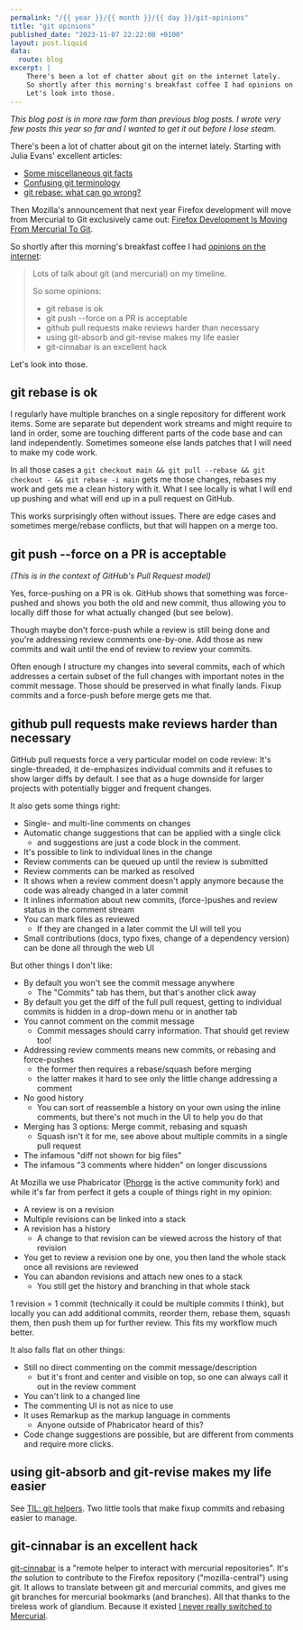```yaml
---
permalink: "/{{ year }}/{{ month }}/{{ day }}/git-opinions"
title: "git opinions"
published_date: "2023-11-07 22:22:00 +0100"
layout: post.liquid
data:
  route: blog
excerpt: |
    There's been a lot of chatter about git on the internet lately.
    So shortly after this morning's breakfast coffee I had opinions on the internet.
    Let's look into those.
---
```


_This blog post is in more raw form than previous blog posts.
I wrote very few posts this year so far and I wanted to get it out before I lose steam._

There's been a lot of chatter about git on the internet lately.
Starting with Julia Evans' excellent articles:
* [Some miscellaneous git facts][jvns-misc-facts]
* [Confusing git terminology][jvns-git-term]
* [git rebase: what can go wrong?][jvns-rebasing]

Then Mozilla's announcement that next year Firefox development will move from Mercurial to Git exclusively came out:
[Firefox Development Is Moving From Mercurial To Git][firefox-announcement].

So shortly after this morning's breakfast coffee I had [opinions on the internet][toot1]:

> Lots of talk about git (and mercurial) on my timeline.
>
> So some opinions:
>
> * git rebase is ok
> * git push --force on a PR is acceptable
> * github pull requests make reviews harder than necessary
> * using git-absorb and git-revise makes my life easier
> * git-cinnabar is an excellent hack

Let's look into those.

## git rebase is ok

I regularly have multiple branches on a single repository for different work items.
Some are separate but dependent work streams and might require to land in order,
some are touching different parts of the code base and can land independently.
Sometimes someone else lands patches that I will need to make my code work.

In all those cases a `git checkout main && git pull --rebase && git checkout - && git rebase -i main`
gets me those changes, rebases my work and gets me a clean history with it.
What I see locally is what I will end up pushing and what will end up in a pull request on GitHub.

This works surprisingly often without issues.
There are edge cases and sometimes merge/rebase conflicts, but that will happen on a merge too.

## git push --force on a PR is acceptable

_(This is in the context of GitHub's Pull Request model)_

Yes, force-pushing on a PR is ok.
GitHub shows that something was force-pushed and shows you both the old and new commit,
thus allowing you to locally diff those for what actually changed (but see below).

Though maybe don't force-push while a review is still being done and you're addressing review comments one-by-one.
Add those as new commits and wait until the end of review to review your commits.

Often enough I structure my changes into several commits,
each of which addresses a certain subset of the full changes with important notes in the commit message.
Those should be preserved in what finally lands.
Fixup commits and a force-push before merge gets me that.

## github pull requests make reviews harder than necessary

GitHub pull requests force a very particular model on code review:
It's single-threaded, it de-emphasizes individual commits and it refuses to show larger diffs by default.
I see that as a huge downside for larger projects with potentially bigger and frequent changes.

It also gets some things right:

* Single- and multi-line comments on changes
* Automatic change suggestions that can be applied with a single click
  * and suggestions are just a code block in the comment.
* It's possible to link to individual lines in the change
* Review comments can be queued up until the review is submitted
* Review comments can be marked as resolved
* It shows when a review comment doesn't apply anymore because the code was already changed in a later commit
* It inlines information about new commits, (force-)pushes and review status in the comment stream
* You can mark files as reviewed
  * If they are changed in a later commit the UI will tell you
* Small contributions (docs, typo fixes, change of a dependency version) can be done all through the web UI

But other things I don't like:

* By default you won't see the commit message anywhere
  * The "Commits" tab has them, but that's another click away
* By default you get the diff of the full pull request, getting to individual commits is hidden in a drop-down menu or in another tab
* You cannot comment on the commit message
  * Commit messages should carry information. That should get review too!
* Addressing review comments means new commits, or rebasing and force-pushes
  * the former then requires a rebase/squash before merging
  * the latter makes it hard to see only the little change addressing a comment
* No good history
  * You can sort of reassemble a history on your own using the inline comments, but there's not much in the UI to help you do that
* Merging has 3 options: Merge commit, rebasing and squash
  * Squash isn't it for me, see above about multiple commits in a single pull request
* The infamous "diff not shown for big files"
* The infamous "3 comments where hidden" on longer discussions

At Mozilla we use Phabricator ([Phorge] is the active community fork) and while it's far from perfect it gets a couple of things right in my opinion:

* A review is on a revision
* Multiple revisions can be linked into a stack
* A revision has a history
  * A change to that revision can be viewed across the history of that revision
* You get to review a revision one by one, you then land the whole stack once all revisions are reviewed
* You can abandon revisions and attach new ones to a stack
  * You still get the history and branching in that whole stack

1 revision = 1 commit (technically it could be multiple commits I think),
but locally you can add additional commits, reorder them, rebase them, squash them, then push them up for further review.
This fits my workflow much better.

It also falls flat on other things:

* Still no direct commenting on the commit message/description
  * but it's front and center and visible on top, so one can always call it out in the review comment
* You can't link to a changed line
* The commenting UI is not as nice to use
* It uses Remarkup as the markup language in comments
  * Anyone outside of Phabricator heard of this?
* Code change suggestions are possible, but are different from comments and require more clicks.


## using git-absorb and git-revise makes my life easier

See [TIL: git helpers][git-helpers].
Two little tools that make fixup commits and rebasing easier to manage.

## git-cinnabar is an excellent hack

[git-cinnabar] is a "remote helper to interact with mercurial repositories".
It's _the_ solution to contribute to the Firefox repository ("mozilla-central") using git.
It allows to translate between git and mercurial commits,
and gives me git branches for mercurial bookmarks (and branches).
All that thanks to the tireless work of glandium.
Because it existed [I never really switched to Mercurial][toot3].

[firefox-announcement]: https://groups.google.com/a/mozilla.org/g/firefox-dev/c/QnfydsDj48o/m/8WadV0_dBQAJ?pli=1
[toot1]: https://hachyderm.io/@jer/111368262809769894
[toot2]: https://hachyderm.io/@jer/111368305246880082
[toot3]: https://hachyderm.io/@jer/111368268261643005
[jvns-misc-facts]: https://jvns.ca/blog/2023/10/20/some-miscellaneous-git-facts/
[jvns-git-term]: https://jvns.ca/blog/2023/11/01/confusing-git-terminology/
[jvns-rebasing]: https://jvns.ca/blog/2023/11/06/rebasing-what-can-go-wrong-/
[git-helpers]: https://fnordig.de/til/git/git-helpers.html
[git-cinnabar]: https://github.com/glandium/git-cinnabar
[phorge]: https://phorge.it/
